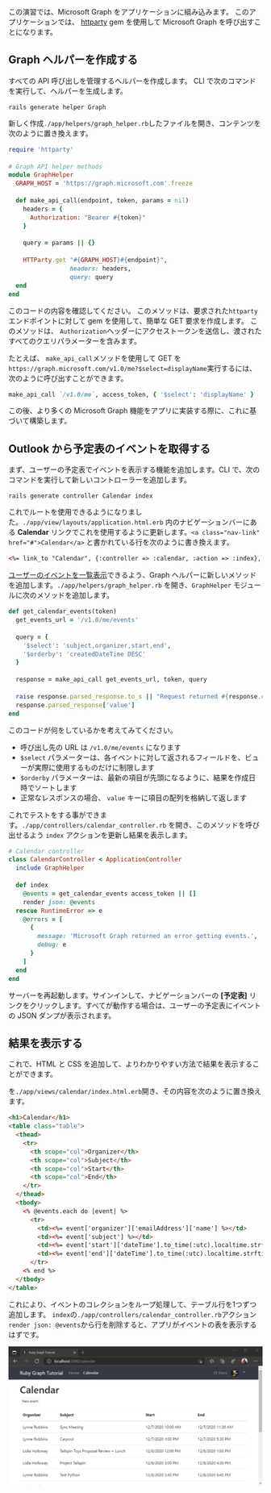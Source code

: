 <!-- markdownlint-disable MD002 MD041 -->

この演習では、Microsoft Graph をアプリケーションに組み込みます。 このアプリケーションでは、 [httparty](https://github.com/jnunemaker/httparty) gem を使用して Microsoft Graph を呼び出すことになります。

## <a name="create-a-graph-helper"></a>Graph ヘルパーを作成する

すべての API 呼び出しを管理するヘルパーを作成します。 CLI で次のコマンドを実行して、ヘルパーを生成します。

```Shell
rails generate helper Graph
```

新しく作成`./app/helpers/graph_helper.rb`したファイルを開き、コンテンツを次のように置き換えます。

```ruby
require 'httparty'

# Graph API helper methods
module GraphHelper
  GRAPH_HOST = 'https://graph.microsoft.com'.freeze

  def make_api_call(endpoint, token, params = nil)
    headers = {
      Authorization: "Bearer #{token}"
    }

    query = params || {}

    HTTParty.get "#{GRAPH_HOST}#{endpoint}",
                 headers: headers,
                 query: query
  end
end
```

このコードの内容を確認してください。 このメソッドは、要求された`httparty`エンドポイントに対して gem を使用して、簡単な GET 要求を作成します。 このメソッドは、 `Authorization`ヘッダーにアクセストークンを送信し、渡されたすべてのクエリパラメーターを含みます。

たとえば、 `make_api_call`メソッドを使用して GET を`https://graph.microsoft.com/v1.0/me?$select=displayName`実行するには、次のように呼び出すことができます。

```ruby
make_api_call `/v1.0/me`, access_token, { '$select': 'displayName' }
```

この後、より多くの Microsoft Graph 機能をアプリに実装する際に、これに基づいて構築します。

## <a name="get-calendar-events-from-outlook"></a>Outlook から予定表のイベントを取得する

まず、ユーザーの予定表でイベントを表示する機能を追加します。CLI で、次のコマンドを実行して新しいコントローラーを追加します。

```Shell
rails generate controller Calendar index
```

これでルートを使用できるようになりました。`./app/view/layouts/application.html.erb` 内のナビゲーションバーにある **Calendar** リンクでこれを使用するように更新します。`<a class="nav-link" href="#">Calendar</a>` と書かれている行を次のように書き換えます。

```html
<%= link_to "Calendar", {:controller => :calendar, :action => :index}, class: "nav-link#{' active' if controller.controller_name == 'calendar'}" %>
```

[ユーザーのイベントを一覧表示](https://developer.microsoft.com/en-us/graph/docs/api-reference/v1.0/api/user_list_events)できるよう、Graph ヘルパーに新しいメソッドを追加します。`./app/helpers/graph_helper.rb` を開き、`GraphHelper` モジュールに次のメソッドを追加します。

```ruby
def get_calendar_events(token)
  get_events_url = '/v1.0/me/events'

  query = {
    '$select': 'subject,organizer,start,end',
    '$orderby': 'createdDateTime DESC'
  }

  response = make_api_call get_events_url, token, query

  raise response.parsed_response.to_s || "Request returned #{response.code}" unless response.code == 200
  response.parsed_response['value']
end
```

このコードが何をしているかを考えてみてください。

- 呼び出し先の URL は `/v1.0/me/events` になります
- `$select` パラメーターは、各イベントに対して返されるフィールドを、ビューが実際に使用するものだけに制限します
- `$orderby` パラメーターは、最新の項目が先頭になるように、結果を作成日時でソートします
- 正常なレスポンスの場合、 `value` キーに項目の配列を格納して返します

これでテストをする事ができます。`./app/controllers/calendar_controller.rb` を開き、このメソッドを呼び出せるよう `index` アクションを更新し結果を表示します。

```ruby
# Calendar controller
class CalendarController < ApplicationController
  include GraphHelper

  def index
    @events = get_calendar_events access_token || []
    render json: @events
  rescue RuntimeError => e
    @errors = [
      {
        message: 'Microsoft Graph returned an error getting events.',
        debug: e
      }
    ]
  end
end
```

サーバーを再起動します。サインインして、ナビゲーションバーの **[予定表]** リンクをクリックします。すべてが動作する場合は、ユーザーの予定表にイベントの JSON ダンプが表示されます。

## <a name="display-the-results"></a>結果を表示する

これで、HTML と CSS を追加して、よりわかりやすい方法で結果を表示することができます。

を`./app/views/calendar/index.html.erb`開き、その内容を次のように置き換えます。

```html
<h1>Calendar</h1>
<table class="table">
  <thead>
    <tr>
      <th scope="col">Organizer</th>
      <th scope="col">Subject</th>
      <th scope="col">Start</th>
      <th scope="col">End</th>
    </tr>
  </thead>
  <tbody>
    <% @events.each do |event| %>
      <tr>
        <td><%= event['organizer']['emailAddress']['name'] %></td>
        <td><%= event['subject'] %></td>
        <td><%= event['start']['dateTime'].to_time(:utc).localtime.strftime('%-m/%-d/%y %l:%M %p') %></td>
        <td><%= event['end']['dateTime'].to_time(:utc).localtime.strftime('%-m/%-d/%y %l:%M %p') %></td>
      </tr>
    <% end %>
  </tbody>
</table>
```

これにより、イベントのコレクションをループ処理して、テーブル行を1つずつ追加します。 `index`の`./app/controllers/calendar_controller.rb`アクション`render json: @events`から行を削除すると、アプリがイベントの表を表示するはずです。

![イベントの表のスクリーンショット](./images/add-msgraph-01.png)
